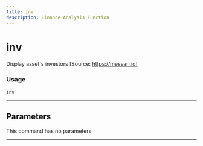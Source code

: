 ```yaml
---
title: inv
description: Finance Analysis Function
---
```


# inv

Display asset's investors [Source: https://messari.io]

### Usage

```python
inv
```

---

## Parameters

This command has no parameters


---
